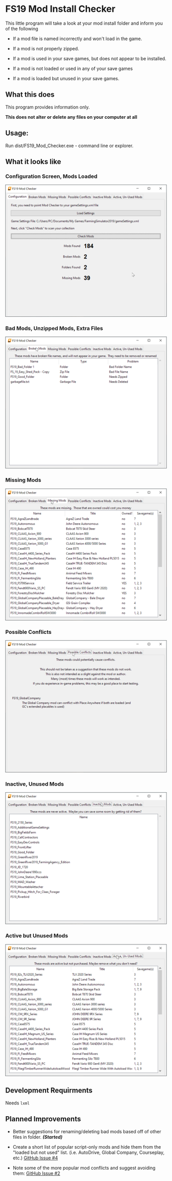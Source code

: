 # FS19 Mod Install Checker

This little program will take a look at your mod install folder and inform you of the following

 * If a mod file is named incorrectly and won't load in the game.

 * If a mod is not properly zipped.

 * If a mod is used in your save games, but does not appear to be installed.

 * If a mod is not loaded or used in any of your save games

 * If a mod is loaded but unused in your save games.

## What this does

This program provides information only. 

__This does not alter or delete any files on your computer at all__

## Usage:

Run dist/FS19_Mod_Checker.exe - command line or explorer.

## What it looks like

### Configuration Screen, Mods Loaded
![Configuration Screen, Mods Loaded](sshot/001-ConfigLoaded.png)

### Bad Mods, Unzipped Mods, Extra Files
![Bad Mods, Unzipped Mods, Extra Files](sshot/002-BadMods.png)

### Missing Mods
![Missing Mods](sshot/003-MissingMods.png)

### Possible Conflicts
![Possible Conflicts](sshot/004-Conflicts.png)

### Inactive, Unused Mods
![Inactive, Unused Mods](sshot/005-InactiveMods.png)

### Active but Unused Mods
![Active but Unused Mods](sshot/006-UnusedMods.png)


## Development Requirments

Needs ```lxml```


## Planned Improvements

 * Better suggestions for renaming/deleting bad mods based off of other files in folder. ___(Started)___

 * Create a short list of popular script-only mods and hide them from the "loaded but not used" list. (i.e. AutoDrive, Global Company, Courseplay, etc.) [GitHub Issue #4](https://github.com/jtsage/FS19_Mod_Checker/issues/4)

 * Note some of the more popular mod conflicts and suggest avoiding them: [GitHub Issue #2](https://github.com/jtsage/FS19_Mod_Checker/issues/2)